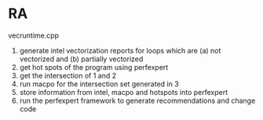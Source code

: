 RA
==

vecruntime.cpp
1. generate intel vectorization reports for loops which are (a) not vectorized and (b) partially vectorized
2. get hot spots of the program using perfexpert
3. get the intersection of 1 and 2
4. run macpo for the intersection set generated in 3
5. store information from intel, macpo and hotspots into perfexpert
6. run the perfexpert framework to generate recommendations and change code

